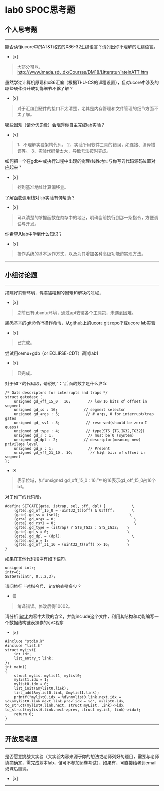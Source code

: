 # lab0 SPOC思考题

## 个人思考题

---

能否读懂ucore中的AT&T格式的X86-32汇编语言？请列出你不理解的汇编语言。
- [x]  

>   大部分可以。
    http://www.imada.sdu.dk/Courses/DM18/Litteratur/IntelnATT.htm

虽然学过计算机原理和x86汇编（根据THU-CS的课程设置），但对ucore中涉及的哪些硬件设计或功能细节不够了解？
- [x]  

>   对于汇编到硬件的接口不太清楚，尤其是内存管理和文件管理的细节方面不太了解。


哪些困难（请分优先级）会阻碍你自主完成lab实验？
- [x]  

>   1、不理解实验架构代码。
    2、实验所用软件工具的错误，如连接、编译错误等。
    3、实验代码量太大，导致无法按时完成。

如何把一个在gdb中或执行过程中出现的物理/线性地址与你写的代码源码位置对应起来？
- [x]  

>   找到基准地址计算偏移量。

了解函数调用栈对lab实验有何帮助？
- [x]  

>   可以清楚的掌握函数在内存中的地址，明确当前执行到那一条指令，方便调试与开发。

你希望从lab中学到什么知识？
- [x]  

>   操作系统的基本运作方式，以及为其增加各种高级功能的实现方法。

---

## 小组讨论题

---

搭建好实验环境，请描述碰到的困难和解决的过程。
- [x]  

> 之前已有ubuntu环境，通过apt安装各个工具包，未遇到困难。

熟悉基本的git命令行操作命令，从github上的[ucore git repo](http://www.github.com/chyyuu/ucore_lab)下载ucore lab实验
- [x] 

> 已完成。

尝试用qemu+gdb（or ECLIPSE-CDT）调试lab1
- [x] 

> 已完成。

对于如下的代码段，请说明”：“后面的数字是什么含义
```
/* Gate descriptors for interrupts and traps */
struct gatedesc {
    unsigned gd_off_15_0 : 16;        // low 16 bits of offset in segment
    unsigned gd_ss : 16;            // segment selector
    unsigned gd_args : 5;            // # args, 0 for interrupt/trap gates
    unsigned gd_rsv1 : 3;            // reserved(should be zero I guess)
    unsigned gd_type : 4;            // type(STS_{TG,IG32,TG32})
    unsigned gd_s : 1;                // must be 0 (system)
    unsigned gd_dpl : 2;            // descriptor(meaning new) privilege level
    unsigned gd_p : 1;                // Present
    unsigned gd_off_31_16 : 16;        // high bits of offset in segment
};
```

- [x]  

> 表示位域，如“unsigned gd_off_15_0 : 16;”中的16表示gd_off_15_0占16个bit。

对于如下的代码段，
```
#define SETGATE(gate, istrap, sel, off, dpl) {            \
    (gate).gd_off_15_0 = (uint32_t)(off) & 0xffff;        \
    (gate).gd_ss = (sel);                                \
    (gate).gd_args = 0;                                    \
    (gate).gd_rsv1 = 0;                                    \
    (gate).gd_type = (istrap) ? STS_TG32 : STS_IG32;    \
    (gate).gd_s = 0;                                    \
    (gate).gd_dpl = (dpl);                                \
    (gate).gd_p = 1;                                    \
    (gate).gd_off_31_16 = (uint32_t)(off) >> 16;        \
}
```

如果在其他代码段中有如下语句，
```
unsigned intr;
intr=8;
SETGATE(intr, 0,1,2,3);
```
请问执行上述指令后， intr的值是多少？

- [x]  

> 编译错误。修改后得10002。

请分析 [list.h](https://github.com/chyyuu/ucore_lab/blob/master/labcodes/lab2/libs/list.h)内容中大致的含义，并能include这个文件，利用其结构和功能编写一个数据结构链表操作的小C程序
- [x]  

>
```
#include "stdio.h"
#include "list.h"
struct myList{
	int idx;
	list_entry_t link;
};
int main()
{
    struct myList mylist1, mylist0;
    mylist1.idx = 1;
    mylist0.idx = 0;
    list_init(&mylist0.link);
    list_add(&mylist0.link, &mylist1.link);
    printf("mylist0.idx = %d\nmylist0.link.next.idx = %d\nmylist0.link.next.link.prev.idx = %d", mylist0.idx, to_struct(mylist0.link.next, struct myList, link)->idx, to_struct(mylist0.link.next->prev, struct myList, link)->idx);
	return 0;
}
```

---

## 开放思考题

---

是否愿意挑战大实验（大实验内容来源于你的想法或老师列好的题目，需要与老师协商确定，需完成基本lab，但可不参加闭卷考试），如果有，可直接给老师email或课后面谈。
- [x]  

>  

---
